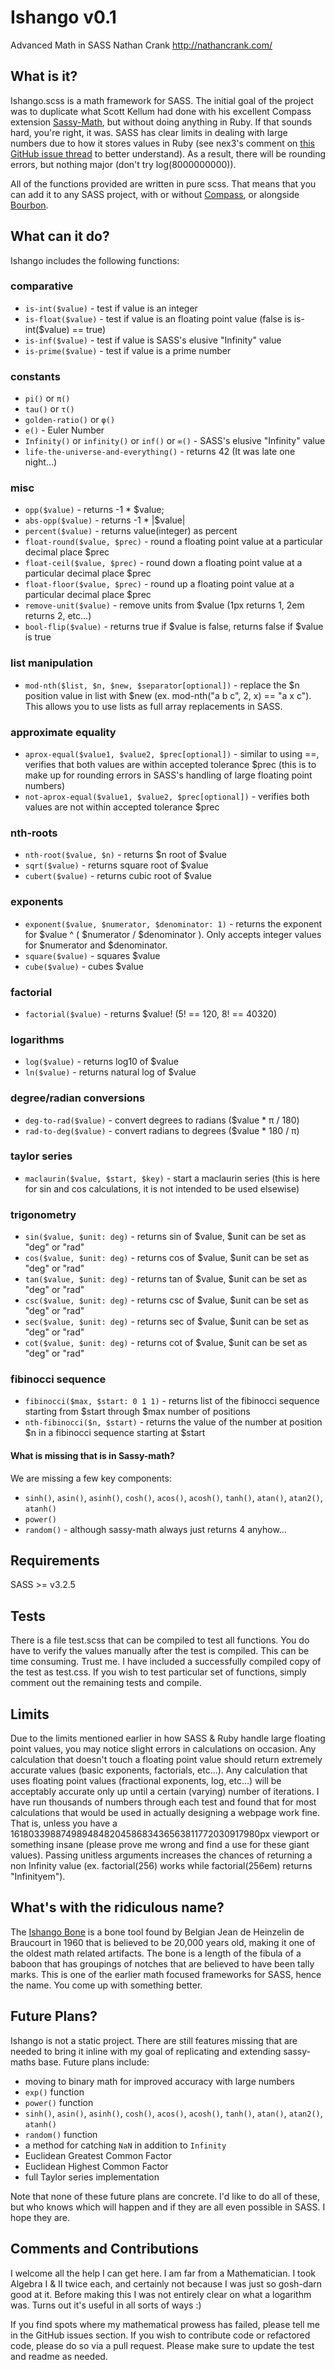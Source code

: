 # Ishango v0.1
Advanced Math in SASS
Nathan Crank
http://nathancrank.com/


## What is it?
Ishango.scss is a math framework for SASS. The initial goal of the project was to duplicate what Scott Kellum had done with his excellent Compass extension [Sassy-Math](https://github.com/scottkellum/Sassy-math), but without doing anything in Ruby. If that sounds hard, you're right, it was. SASS has clear limits in dealing with large numbers due to how it stores values in Ruby (see nex3's comment on [this GitHub issue thread](https://github.com/nex3/sass/issues/627) to better understand). As a result, there will be rounding errors, but nothing major (don't try log(8000000000)).

All of the functions provided are written in pure scss. That means that you can add it to any SASS project, with or without [Compass](http://compass-style.org), or alongside [Bourbon](http://bourbon.io).

## What can it do?
Ishango includes the following functions:

### comparative
- ``is-int($value)`` - test if value is an integer
- ``is-float($value)`` - test if value is an floating point value (false is is-int($value) == true)
- ``is-inf($value)`` - test if value is SASS's elusive "Infinity" value
- ``is-prime($value)`` - test if value is a prime number

### constants
- ``pi()`` or ``π()``
- ``tau()`` or ``τ()``
- ``golden-ratio()`` or ``φ()``
- ``e()`` - Euler Number
- ``Infinity()`` or ``infinity()`` or ``inf()`` or ``∞()`` - SASS's elusive "Infinity" value
- ``life-the-universe-and-everything()`` - returns 42 (It was late one night…)

### misc
- ``opp($value)`` - returns -1 * $value;
- ``abs-opp($value)`` - returns -1 * |$value|
- ``percent($value)`` - returns value(integer) as percent
- ``float-round($value, $prec)`` - round a floating point value at a particular decimal place $prec
- ``float-ceil($value, $prec)`` - round down a floating point value at a particular decimal place $prec
- ``float-floor($value, $prec)`` - round up a floating point value at a particular decimal place $prec
- ``remove-unit($value)`` - remove units from $value (1px returns 1, 2em returns 2, etc…)
- ``bool-flip($value)`` - returns true if $value is false, returns false if $value is true

### list manipulation
- ``mod-nth($list, $n, $new, $separator[optional])`` - replace the $n position value in list with $new (ex. mod-nth("a b c", 2, x) == "a x c"). This allows you to use lists as full array replacements in SASS.

### approximate equality
- ``aprox-equal($value1, $value2, $prec[optional])`` - similar to using ==, verifies that both values are within accepted tolerance $prec (this is to make up for rounding errors in SASS's handling of large floating point numbers)
- ``not-aprox-equal($value1, $value2, $prec[optional])`` - verifies both values are not within accepted tolerance $prec

### nth-roots
- ``nth-root($value, $n)`` - returns $n root of $value
- ``sqrt($value)`` - returns square root of $value
- ``cubert($value)`` - returns cubic root of $value

### exponents
- ``exponent($value, $numerator, $denominator: 1)`` - returns the exponent for $value ^ ( $numerator / $denominator ). Only accepts integer values for $numerator and $denominator.
- ``square($value)`` - squares $value
- ``cube($value)`` - cubes $value

### factorial
- ``factorial($value)`` - returns $value! (5! == 120, 8! == 40320)

### logarithms
- ``log($value)`` - returns log10 of $value
- ``ln($value)`` - returns natural log of $value

### degree/radian conversions
- ``deg-to-rad($value)`` - convert degrees to radians ($value * π / 180)
- ``rad-to-deg($value)`` - convert radians to degrees ($value * 180 / π)

### taylor series
- ``maclaurin($value, $start, $key)`` - start a maclaurin series (this is here for sin and cos calculations, it is not intended to be used elsewise)

### trigonometry
- ``sin($value, $unit: deg)`` - returns sin of $value, $unit can be set as "deg" or "rad"
- ``cos($value, $unit: deg)`` - returns cos of $value, $unit can be set as "deg" or "rad"
- ``tan($value, $unit: deg)`` - returns tan of $value, $unit can be set as "deg" or "rad"
- ``csc($value, $unit: deg)`` - returns csc of $value, $unit can be set as "deg" or "rad"
- ``sec($value, $unit: deg)`` - returns sec of $value, $unit can be set as "deg" or "rad"
- ``cot($value, $unit: deg)`` - returns cot of $value, $unit can be set as "deg" or "rad"

### fibinocci sequence
- ``fibinocci($max, $start: 0 1 1)`` - returns list of the fibinocci sequence starting from $start through $max number of positions
- ``nth-fibinocci($n, $start)`` - returns the value of the number at position $n in a fibinocci sequence starting at $start

#### What is missing that is in Sassy-math?
We are missing a few key components:
- ``sinh()``, ``asin()``, ``asinh()``, ``cosh()``, ``acos()``, ``acosh()``, ``tanh()``, ``atan()``, ``atan2()``, ``atanh()``
- ``power()``
- ``random()`` - although sassy-math always just returns 4 anyhow… 


## Requirements
SASS >= v3.2.5

## Tests
There is a file test.scss that can be compiled to test all functions. You do have to verify the values manually after the test is compiled. This can be time consuming. Trust me. I have included a successfully compiled copy of the test as test.css. If you wish to test particular set of functions, simply comment out the remaining tests and compile.

## Limits
Due to the limits mentioned earlier in how SASS & Ruby handle large floating point values, you may notice slight errors in calculations on occasion. Any calculation that doesn't touch a floating point value should return extremely accurate values (basic exponents, factorials, etc…). Any calculation that uses floating point values (fractional exponents, log, etc…) will be acceptably accurate only up until a certain (varying) number of iterations. I have run thousands of numbers through each test and found that for most calculations that would be used in actually designing a webpage work fine. That is, unless you have a 161803398874989484820458683436563811772030917980px viewport or something insane (please prove me wrong and find a use for these giant values). Passing unitless arguments increases the chances of returning a non Infinity value (ex. factorial(256) works while factorial(256em) returns "Infinityem").

## What's with the ridiculous name?
The [Ishango Bone](http://en.wikipedia.org/wiki/Ishango_bone) is a bone tool found by Belgian Jean de Heinzelin de Braucourt in 1960 that is believed to be 20,000 years old, making it one of the oldest math related artifacts. The bone is a length of the fibula of a baboon that has groupings of notches that are believed to have been tally marks. This is one of the earlier math focused frameworks for SASS, hence the name. You come up with something better.

## Future Plans?
Ishango is not a static project. There are still features missing that are needed to bring it inline with my goal of replicating and extending sassy-maths base. Future plans include:
- moving to binary math for improved accuracy with large numbers
- ``exp()`` function
- ``power()`` function
- ``sinh()``, ``asin()``, ``asinh()``, ``cosh()``, ``acos()``, ``acosh()``, ``tanh()``, ``atan()``, ``atan2()``, ``atanh()``
- ``random()`` function
- a method for catching ``NaN`` in addition to ``Infinity``
- Euclidean Greatest Common Factor
- Euclidean Highest Common Factor
- full Taylor series implementation 

Note that none of these future plans are concrete. I'd like to do all of these, but who knows which will happen and if they are all even possible in SASS. I hope they are.

## Comments and Contributions
I welcome all the help I can get here. I am far from a Mathematician. I took Algebra I & II twice each, and certainly not because I was just so gosh-darn good at it. Before making this I was not entirely clear on what a logarithm was. Turns out it's useful in all sorts of ways :)

If you find spots where my mathematical prowess has failed, please tell me in the GitHub issues section. If you wish to contribute code or refactored code, please do so via a pull request. Please make sure to update the test and readme as needed.